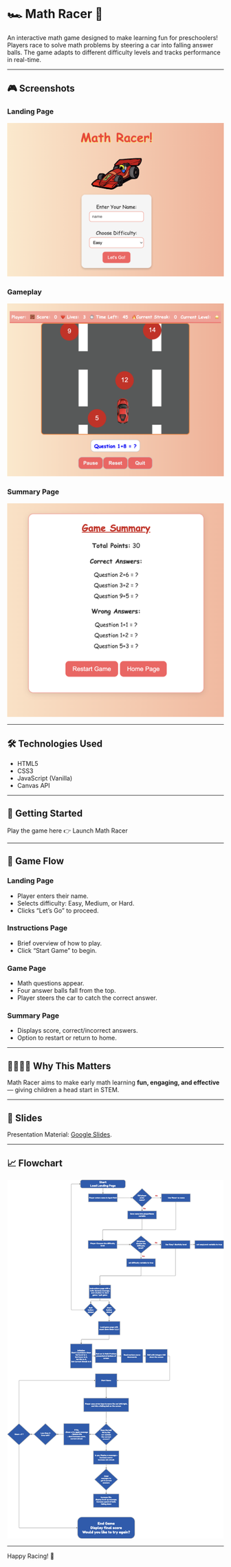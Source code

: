 # 🏎️ Math Racer 🧮  
An interactive math game designed to make learning fun for preschoolers! Players race to solve math problems by steering a car into falling answer balls. The game adapts to different difficulty levels and tracks performance in real-time.

---

## 🎮 Screenshots  
### Landing Page  
![Landing Page image](./Math_Racer/Resources/Landing_Page.png)

### Gameplay  
![Game Play image](./Math_Racer/Resources/Game_Page.png)

### Summary Page  
![Summary Page image](./Math_Racer/Resources/Summary_Page.png)

---

## 🛠️ Technologies Used  
- HTML5  
- CSS3  
- JavaScript (Vanilla)  
- Canvas API  

---

## 🚀 Getting Started  
Play the game here 👉 Launch Math Racer

---

## 🧩 Game Flow

### Landing Page
- Player enters their name.
- Selects difficulty: Easy, Medium, or Hard.
- Clicks “Let’s Go” to proceed.

### Instructions Page
- Brief overview of how to play.
- Click “Start Game” to begin.

### Game Page
- Math questions appear.
- Four answer balls fall from the top.
- Player steers the car to catch the correct answer.

### Summary Page
- Displays score, correct/incorrect answers.
- Option to restart or return to home.

---

## 👨‍👩‍👧‍👦 Why This Matters
Math Racer aims to make early math learning **fun, engaging, and effective** — giving children a head start in STEM.

---

## 🛝 Slides
Presentation Material: [Google Slides](https://docs.google.com/presentation/d/1CXNNa-oaXDKpWTAunvy_ny7_6mk3vcfExLqoK8c8Sso/edit?usp=sharing).

---

## 📈 Flowchart
<img src = "./Math_Racer/Resources/Flow%20Chart.png" alt = "Game_Flow_Chart" width = "650"/>

---

Happy Racing! 🏁
